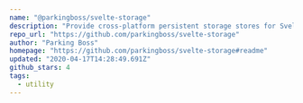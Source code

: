 ```yaml
---
name: "@parkingboss/svelte-storage"
description: "Provide cross-platform persistent storage stores for Svelte apps."
repo_url: "https://github.com/parkingboss/svelte-storage"
author: "Parking Boss"
homepage: "https://github.com/parkingboss/svelte-storage#readme"
updated: "2020-04-17T14:28:49.691Z"
github_stars: 4
tags: 
  - utility
---
```

